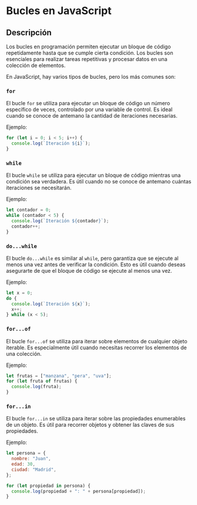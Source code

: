 # Bucles en JavaScript

## Descripción

Los bucles en programación permiten ejecutar un bloque de código repetidamente hasta que se cumple cierta condición. Los bucles son esenciales para realizar tareas repetitivas y procesar datos en una colección de elementos.

En JavaScript, hay varios tipos de bucles, pero los más comunes son:

### `for`

El bucle `for` se utiliza para ejecutar un bloque de código un número específico de veces, controlado por una variable de control. Es ideal cuando se conoce de antemano la cantidad de iteraciones necesarias.

Ejemplo:

```javascript
for (let i = 0; i < 5; i++) {
  console.log(`Iteración ${i}`);
}
```

### `while`

El bucle `while` se utiliza para ejecutar un bloque de código mientras una condición sea verdadera. Es útil cuando no se conoce de antemano cuántas iteraciones se necesitarán.

Ejemplo:

```javascript
let contador = 0;
while (contador < 5) {
  console.log(`Iteración ${contador}`);
  contador++;
}
```

### `do...while`

El bucle `do...while` es similar al `while`, pero garantiza que se ejecute al menos una vez antes de verificar la condición. Esto es útil cuando deseas asegurarte de que el bloque de código se ejecute al menos una vez.

Ejemplo:

```javascript
let x = 0;
do {
  console.log(`Iteración ${x}`);
  x++;
} while (x < 5);
```

### `for...of`

El bucle `for...of` se utiliza para iterar sobre elementos de cualquier objeto iterable. Es especialmente útil cuando necesitas recorrer los elementos de una colección.

Ejemplo:

```javascript
let frutas = ["manzana", "pera", "uva"];
for (let fruta of frutas) {
  console.log(fruta);
}
```

### `for...in`

El bucle `for...in` se utiliza para iterar sobre las propiedades enumerables de un objeto. Es útil para recorrer objetos y obtener las claves de sus propiedades.

Ejemplo:

```javascript
let persona = {
  nombre: "Juan",
  edad: 30,
  ciudad: "Madrid",
};

for (let propiedad in persona) {
  console.log(propiedad + ": " + persona[propiedad]);
}
```
